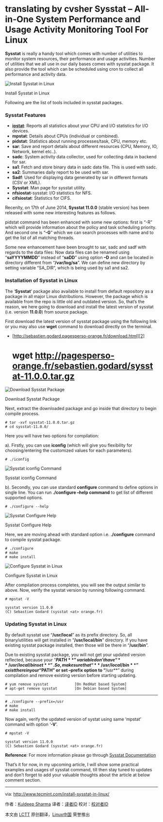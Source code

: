 translating by cvsher
Sysstat – All-in-One System Performance and Usage Activity Monitoring Tool For Linux
================================================================================
**Sysstat** is really a handy tool which comes with number of utilities to monitor system resources, their performance and usage activities. Number of utilities that we all use in our daily bases comes with sysstat package. It also provide the tool which can be scheduled using cron to collect all performance and activity data.

![Install Sysstat in Linux](http://www.tecmint.com/wp-content/uploads/2014/08/sysstat.png)

Install Sysstat in Linux

Following are the list of tools included in sysstat packages.

### Sysstat Features ###

- [**iostat**][1]: Reports all statistics about your CPU and I/O statistics for I/O devices.
- **mpstat**: Details about CPUs (individual or combined).
- **pidstat**: Statistics about running processes/task, CPU, memory etc.
- **sar**: Save and report details about different resources (CPU, Memory, IO, Network, kernel etc..).
- **sadc**: System activity data collector, used for collecting data in backend for sar.
- **sa1**: Fetch and store binary data in sadc data file. This is used with sadc.
- **sa2**: Summaries daily report to be used with sar.
- **Sadf**: Used for displaying data generated by sar in different formats (CSV or XML).
- **Sysstat**: Man page for sysstat utility.
- **nfsiostat**-sysstat: I/O statistics for NFS.
- **cifsiostat**: Statistics for CIFS.

Recenlty, on 17th of June 2014, **Sysstat 11.0.0** (stable version) has been released with some new interesting features as follows.

pidstat command has been enhanced with some new options: first is “-R” which will provide information about the policy and task scheduling priority. And second one is “**-G**” which we can search processes with name and to get the list of all matching threads.

Some new enhancement have been brought to sar, sadc and sadf with regards to the data files: Now data files can be renamed using “**saYYYYMMDD**” instead of “**saDD**” using option **–D** and can be located in directory different from “**/var/log/sa**”. We can define new directory by setting variable “SA_DIR”, which is being used by sa1 and sa2.

### Installation of Sysstat in Linux ###

The ‘**Sysstat**‘ package also available to install from default repository as a package in all major Linux distributions. However, the package which is available from the repo is little old and outdated version. So, that’s the reason, we here going to download and install the latest version of sysstat (i.e. version **11.0.0**) from source package.

First download the latest version of sysstat package using the following link or you may also use **wget** command to download directly on the terminal.

- [http://sebastien.godard.pagesperso-orange.fr/download.html][2]

    # wget http://pagesperso-orange.fr/sebastien.godard/sysstat-11.0.0.tar.gz

![Download Sysstat Package](http://www.tecmint.com/wp-content/uploads/2014/08/Download-Sysstat.png)

Download Sysstat Package

Next, extract the downloaded package and go inside that directory to begin compile process.

    # tar -xvf sysstat-11.0.0.tar.gz 
    # cd sysstat-11.0.0/

Here you will have two options for compilation:

a). Firstly, you can use **iconfig** (which will give you flexibility for choosing/entering the customized values for each parameters).

    # ./iconfig

![Sysstat iconfig Command](http://www.tecmint.com/wp-content/uploads/2014/08/Sysstat-iconfig-Command.png)

Sysstat iconfig Command

b). Secondly, you can use standard **configure** command to define options in single line. You can run **./configure –help command** to get list of different supported options.

    # ./configure --help

![Sysstat Configure Help](http://www.tecmint.com/wp-content/uploads/2014/08/Configure-Help.png)

Sysstat Configure Help

Here, we are moving ahead with standard option i.e. **./configure** command to compile sysstat package.

    # ./configure
    # make
    # make install	

![Configure Sysstat in Linux](http://www.tecmint.com/wp-content/uploads/2014/08/Configure-Sysstat.png)

Configure Sysstat in Linux

After compilation process completes, you will see the output similar to above. Now, verify the sysstat version by running following command.

    # mpstat -V
    
    sysstat version 11.0.0
    (C) Sebastien Godard (sysstat <at> orange.fr)

### Updating Sysstat in Linux ###

By default sysstat use “**/usr/local**” as its prefix directory. So, all binary/utilities will get installed in “**/usr/local/bin**” directory. If you have existing sysstat package installed, then those will be there in “**/usr/bin**”.

Due to existing sysstat package, you will not get your updated version reflected, because your “**$PATH**” variable don’t have “**/usr/local/bin set**”. So, make sure that “**/usr/local/bin**” exist there in your “$PATH” or set **–prefix** option to “**/usr**” during compilation and remove existing version before starting updating.

    # yum remove sysstat			[On RedHat based System]
    # apt-get remove sysstat		[On Debian based System]

----------

    # ./configure --prefix=/usr
    # make
    # make install

Now again, verify the updated version of systat using same ‘mpstat’ command with option ‘**-V**’.

    # mpstat -V
    
    sysstat version 11.0.0
    (C) Sebastien Godard (sysstat <at> orange.fr)

**Reference**: For more information please go through [Sysstat Documentation][3]

That’s it for now, in my upcoming article, I will show some practical examples and usages of sysstat command, till then stay tuned to updates and don’t forget to add your valuable thoughts about the article at below comment section.

--------------------------------------------------------------------------------

via: http://www.tecmint.com/install-sysstat-in-linux/

作者：[Kuldeep Sharma][a]
译者：[译者ID](https://github.com/译者ID)
校对：[校对者ID](https://github.com/校对者ID)

本文由 [LCTT](https://github.com/LCTT/TranslateProject) 原创翻译，[Linux中国](http://linux.cn/) 荣誉推出

[a]:http://www.tecmint.com/author/kuldeepsharma47/
[1]:http://www.tecmint.com/linux-performance-monitoring-with-vmstat-and-iostat-commands/
[2]:http://sebastien.godard.pagesperso-orange.fr/download.html
[3]:http://sebastien.godard.pagesperso-orange.fr/documentation.html

